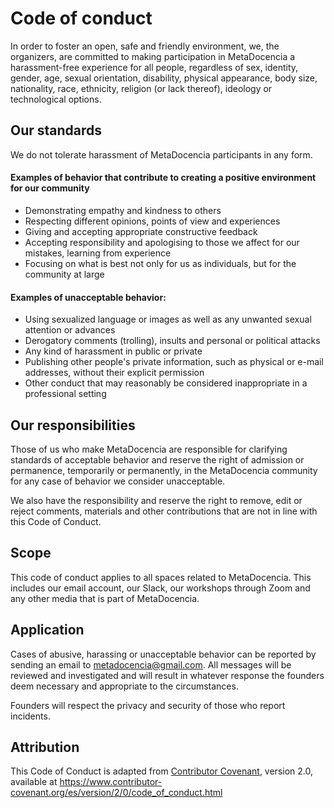 # Code of conduct

In order to foster an open, safe and friendly environment, we, the organizers, are committed to making participation in MetaDocencia a harassment-free experience for all people, regardless of sex, identity, gender, age, sexual orientation, disability, physical appearance, body size, nationality, race, ethnicity, religion (or lack thereof), ideology or technological options. 

## Our standards

We do not tolerate harassment of MetaDocencia participants in any form. 

#### Examples of behavior that contribute to creating a positive environment for our community

* Demonstrating empathy and kindness to others
* Respecting different opinions, points of view and experiences
* Giving and accepting appropriate constructive feedback
* Accepting responsibility and apologising to those we affect for our mistakes, learning from experience
* Focusing on what is best not only for us as individuals, but for the community at large

#### Examples of unacceptable behavior:

* Using sexualized language or images as well as any unwanted sexual attention or advances
* Derogatory comments (trolling), insults and personal or political attacks
* Any kind of harassment in public or private
* Publishing other people's private information, such as physical or e-mail addresses, without their explicit permission
* Other conduct that may reasonably be considered inappropriate in a professional setting

## Our responsibilities

Those of us who make MetaDocencia are responsible for clarifying standards of acceptable behavior and reserve the right of admission or permanence, temporarily or permanently, in the MetaDocencia community for any case of behavior we consider unacceptable.

We also have the responsibility and reserve the right to remove, edit or reject comments, materials and other contributions that are not in line with this Code of Conduct. 

## Scope

This code of conduct applies to all spaces related to MetaDocencia. This includes our email account, our Slack, our workshops through Zoom and any other media that is part of MetaDocencia.

## Application

Cases of abusive, harassing or unacceptable behavior can be reported by sending an email to [metadocencia@gmail.com](mailto:metadocencia@gmail.com). All messages will be reviewed and investigated and will result in whatever response the founders deem necessary and appropriate to the circumstances. 

Founders will respect the privacy and security of those who report incidents.

## Attribution

This Code of Conduct is adapted from [Contributor Covenant](https://www.contributor-covenant.org), version 2.0,
available at https://www.contributor-covenant.org/es/version/2/0/code_of_conduct.html



